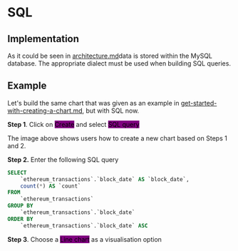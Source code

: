 # SQL

## Implementation

As it could be seen in [architecture.md](../../../architecture.md "mention")data is stored within the MySQL database. The appropriate dialect must be used when building SQL queries.

## Example

Let's build the same chart that was given as an example in [get-started-with-creating-a-chart.md](../get-started-with-creating-a-chart.md "mention"), but with SQL now.

**Step 1**. Click on <mark style="background-color:purple;">Create</mark> and select <mark style="background-color:purple;">SQL query</mark>

The image above shows users how to create a new chart based on Steps 1 and 2.

**Step 2.** Enter the following SQL query

```sql
SELECT
    `ethereum_transactions`.`block_date` AS `block_date`,
    count(*) AS `count`
FROM
    `ethereum_transactions`
GROUP BY
    `ethereum_transactions`.`block_date`
ORDER BY
    `ethereum_transactions`.`block_date` ASC
```

**Step 3**. Choose a <mark style="background-color:purple;">Line chart</mark> as a visualisation option
